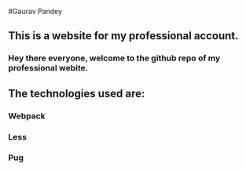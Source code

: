 #Gaurav Pandey
## This is a website for my professional account.
### Hey there everyone, welcome to the github repo of my professional webite.
## The technologies used are:
### Webpack
### Less
### Pug

